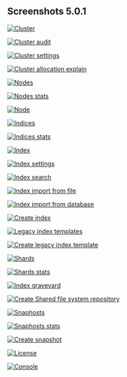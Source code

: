 ## Screenshots 5.0.1

[![Cluster](https://raw.githubusercontent.com/stephanediondev/elasticsearch-admin/master/screenshots/5.0.1/resized/resized-cluster.png)](https://raw.githubusercontent.com/stephanediondev/elasticsearch-admin/master/screenshots/5.0.1/original/original-cluster.png)

[![Cluster audit](https://raw.githubusercontent.com/stephanediondev/elasticsearch-admin/master/screenshots/5.0.1/resized/resized-cluster-audit.png)](https://raw.githubusercontent.com/stephanediondev/elasticsearch-admin/master/screenshots/5.0.1/original/original-cluster-audit.png)

[![Cluster settings](https://raw.githubusercontent.com/stephanediondev/elasticsearch-admin/master/screenshots/5.0.1/resized/resized-cluster-settings.png)](https://raw.githubusercontent.com/stephanediondev/elasticsearch-admin/master/screenshots/5.0.1/original/original-cluster-settings.png)

[![Cluster allocation explain](https://raw.githubusercontent.com/stephanediondev/elasticsearch-admin/master/screenshots/5.0.1/resized/resized-cluster-allocation-explain.png)](https://raw.githubusercontent.com/stephanediondev/elasticsearch-admin/master/screenshots/5.0.1/original/original-cluster-allocation-explain.png)

[![Nodes](https://raw.githubusercontent.com/stephanediondev/elasticsearch-admin/master/screenshots/5.0.1/resized/resized-nodes.png)](https://raw.githubusercontent.com/stephanediondev/elasticsearch-admin/master/screenshots/5.0.1/original/original-nodes.png)

[![Nodes stats](https://raw.githubusercontent.com/stephanediondev/elasticsearch-admin/master/screenshots/5.0.1/resized/resized-nodes-stats.png)](https://raw.githubusercontent.com/stephanediondev/elasticsearch-admin/master/screenshots/5.0.1/original/original-nodes-stats.png)

[![Node](https://raw.githubusercontent.com/stephanediondev/elasticsearch-admin/master/screenshots/5.0.1/resized/resized-node.png)](https://raw.githubusercontent.com/stephanediondev/elasticsearch-admin/master/screenshots/5.0.1/original/original-node.png)

[![Indices](https://raw.githubusercontent.com/stephanediondev/elasticsearch-admin/master/screenshots/5.0.1/resized/resized-indices.png)](https://raw.githubusercontent.com/stephanediondev/elasticsearch-admin/master/screenshots/5.0.1/original/original-indices.png)

[![Indices stats](https://raw.githubusercontent.com/stephanediondev/elasticsearch-admin/master/screenshots/5.0.1/resized/resized-indices-stats.png)](https://raw.githubusercontent.com/stephanediondev/elasticsearch-admin/master/screenshots/5.0.1/original/original-indices-stats.png)

[![Index](https://raw.githubusercontent.com/stephanediondev/elasticsearch-admin/master/screenshots/5.0.1/resized/resized-index.png)](https://raw.githubusercontent.com/stephanediondev/elasticsearch-admin/master/screenshots/5.0.1/original/original-index.png)

[![Index settings](https://raw.githubusercontent.com/stephanediondev/elasticsearch-admin/master/screenshots/5.0.1/resized/resized-index-settings.png)](https://raw.githubusercontent.com/stephanediondev/elasticsearch-admin/master/screenshots/5.0.1/original/original-index-settings.png)

[![Index search](https://raw.githubusercontent.com/stephanediondev/elasticsearch-admin/master/screenshots/5.0.1/resized/resized-index-search.png)](https://raw.githubusercontent.com/stephanediondev/elasticsearch-admin/master/screenshots/5.0.1/original/original-index-search.png)

[![Index import from file](https://raw.githubusercontent.com/stephanediondev/elasticsearch-admin/master/screenshots/5.0.1/resized/resized-index-file-import.png)](https://raw.githubusercontent.com/stephanediondev/elasticsearch-admin/master/screenshots/5.0.1/original/original-index-file-import.png)

[![Index import from database](https://raw.githubusercontent.com/stephanediondev/elasticsearch-admin/master/screenshots/5.0.1/resized/resized-index-database-import.png)](https://raw.githubusercontent.com/stephanediondev/elasticsearch-admin/master/screenshots/5.0.1/original/original-index-database-import.png)

[![Create index](https://raw.githubusercontent.com/stephanediondev/elasticsearch-admin/master/screenshots/5.0.1/resized/resized-index-create.png)](https://raw.githubusercontent.com/stephanediondev/elasticsearch-admin/master/screenshots/5.0.1/original/original-index-create.png)

[![Legacy index templates](https://raw.githubusercontent.com/stephanediondev/elasticsearch-admin/master/screenshots/5.0.1/resized/resized-index-templates-legacy.png)](https://raw.githubusercontent.com/stephanediondev/elasticsearch-admin/master/screenshots/5.0.1/original/original-index-templates-legacy.png)

[![Create legacy index template](https://raw.githubusercontent.com/stephanediondev/elasticsearch-admin/master/screenshots/5.0.1/resized/resized-index-template-create-legacy.png)](https://raw.githubusercontent.com/stephanediondev/elasticsearch-admin/master/screenshots/5.0.1/original/original-index-template-create-legacy.png)

[![Shards](https://raw.githubusercontent.com/stephanediondev/elasticsearch-admin/master/screenshots/5.0.1/resized/resized-shards.png)](https://raw.githubusercontent.com/stephanediondev/elasticsearch-admin/master/screenshots/5.0.1/original/original-shards.png)

[![Shards stats](https://raw.githubusercontent.com/stephanediondev/elasticsearch-admin/master/screenshots/5.0.1/resized/resized-shards-stats.png)](https://raw.githubusercontent.com/stephanediondev/elasticsearch-admin/master/screenshots/5.0.1/original/original-shards-stats.png)

[![Index graveyard](https://raw.githubusercontent.com/stephanediondev/elasticsearch-admin/master/screenshots/5.0.1/resized/resized-index-graveyard.png)](https://raw.githubusercontent.com/stephanediondev/elasticsearch-admin/master/screenshots/5.0.1/original/original-index-graveyard.png)

[![Create Shared file system repository](https://raw.githubusercontent.com/stephanediondev/elasticsearch-admin/master/screenshots/5.0.1/resized/resized-repository-create-fs.png)](https://raw.githubusercontent.com/stephanediondev/elasticsearch-admin/master/screenshots/5.0.1/original/original-repository-create-fs.png)

[![Snaphosts](https://raw.githubusercontent.com/stephanediondev/elasticsearch-admin/master/screenshots/5.0.1/resized/resized-snapshots.png)](https://raw.githubusercontent.com/stephanediondev/elasticsearch-admin/master/screenshots/5.0.1/original/original-snapshots.png)

[![Snaphosts stats](https://raw.githubusercontent.com/stephanediondev/elasticsearch-admin/master/screenshots/5.0.1/resized/resized-snapshots-stats.png)](https://raw.githubusercontent.com/stephanediondev/elasticsearch-admin/master/screenshots/5.0.1/original/original-snapshots-stats.png)

[![Create snapshot](https://raw.githubusercontent.com/stephanediondev/elasticsearch-admin/master/screenshots/5.0.1/resized/resized-snapshot-create.png)](https://raw.githubusercontent.com/stephanediondev/elasticsearch-admin/master/screenshots/5.0.1/original/original-snapshot-create.png)

[![License](https://raw.githubusercontent.com/stephanediondev/elasticsearch-admin/master/screenshots/5.0.1/resized/resized-license.png)](https://raw.githubusercontent.com/stephanediondev/elasticsearch-admin/master/screenshots/5.0.1/original/original-license.png)

[![Console](https://raw.githubusercontent.com/stephanediondev/elasticsearch-admin/master/screenshots/5.0.1/resized/resized-console.png)](https://raw.githubusercontent.com/stephanediondev/elasticsearch-admin/master/screenshots/5.0.1/original/original-console.png)

